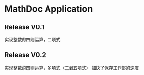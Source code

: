 # MathDoc Application
## Release V0.1
实现整数的四则运算，二项式

## Release V0.2
实现整数的四则运算，多项式（二到五项式）
加快了保存工作部的速度

